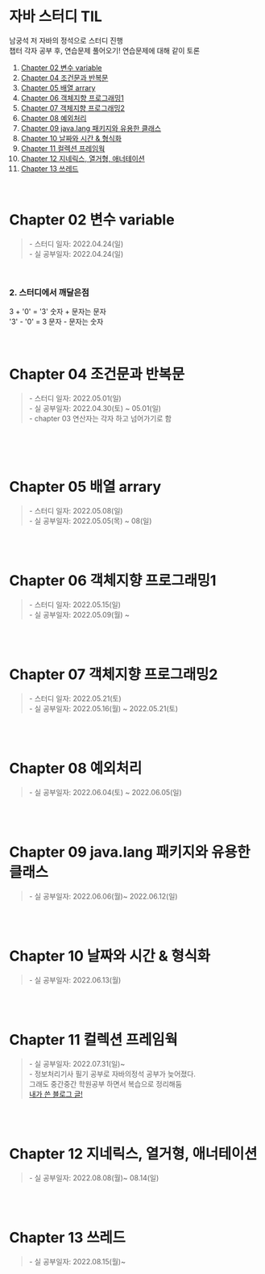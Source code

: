 # 자바 스터디 TIL
남궁석 저 자바의 정석으로 스터디 진행 <br/>
챕터 각자 공부 후, 연습문제 풀어오기! 연습문제에 대해 같이 토론

1. [Chapter 02 변수 variable](#chapter-02-변수-variable)
2. <a href="https://github.com/saehee15/javaStudy/tree/main/chapter04">Chapter 04 조건문과 반복문</a>
3. <a href="https://github.com/saehee15/javaStudy/tree/main/chapter05">Chapter 05 배열 arrary</a>
4. <a href="https://github.com/saehee15/javaStudy/tree/main/chapter06">Chapter 06 객체지향 프로그래밍1</a>
5. <a href="https://github.com/saehee15/javaStudy/tree/main/chapter07">Chapter 07 객체지향 프로그래밍2</a>
6. <a href="https://github.com/saehee15/javaStudy/tree/main/chapter08">Chapter 08 예외처리</a>
7. <a href="https://github.com/saehee15/javaStudy/tree/main/chapter09">Chapter 09 java.lang 패키지와 유용한 클래스</a>
8. <a href="https://github.com/saehee15/javaStudy/tree/main/chapter10">Chapter 10 날짜와 시간 & 형식화</a>
9. <a href="https://github.com/saehee15/javaStudy/tree/main/chapter11">Chapter 11 컬렉션 프레임웍</a>
10. <a href="https://github.com/saehee15/javaStudy/tree/main/chapter12">Chapter 12 지네릭스, 열거형, 애너테이션</a>
11. <a href="https://github.com/saehee15/javaStudy/tree/main/chapter13">Chapter 13 쓰레드</a>


<br/>

# Chapter 02 변수 variable
 <blockquote>
- 스터디 일자: 2022.04.24(일) <br/>
- 실 공부일자: 2022.04.24(일)
 </blockquote>
<br/>

 ### 2. 스터디에서 깨달은점
 3 + '0' = '3' 숫자 + 문자는 문자 <br/>
'3' - '0' = 3  문자 - 문자는 숫자
<br/><br/><br/>

# Chapter 04 조건문과 반복문 
 <blockquote>
- 스터디 일자: 2022.05.01(일) <br/>
- 실 공부일자: 2022.04.30(토) ~ 05.01(일) <br/>
- chapter 03 연산자는 각자 하고 넘어가기로 함  <br/>
 </blockquote>

<br/><br/><br/>

# Chapter 05 배열 arrary
 <blockquote>
- 스터디 일자: 2022.05.08(일)<br/>
- 실 공부일자: 2022.05.05(목) ~ 08(일)  <br/>
 </blockquote>

<br/><br/>
# Chapter 06 객체지향 프로그래밍1
 <blockquote>
- 스터디 일자: 2022.05.15(일)<br/>
- 실 공부일자: 2022.05.09(월) ~  <br/>
</blockquote>   

<br /><br/>

# Chapter 07 객체지향 프로그래밍2
 <blockquote>
- 스터디 일자: 2022.05.21(토)<br/>
- 실 공부일자: 2022.05.16(월) ~ 2022.05.21(토)  <br/>
</blockquote>   
<br /><br />


# Chapter 08 예외처리
 <blockquote>
- 실 공부일자: 2022.06.04(토) ~ 2022.06.05(일)<br/>
</blockquote>
<br /><br />

# Chapter 09 java.lang 패키지와 유용한 클래스
 <blockquote>
- 실 공부일자: 2022.06.06(월)~ 2022.06.12(일)<br/>
</blockquote>
<br /><br />

# Chapter 10 날짜와 시간 & 형식화
 <blockquote>
- 실 공부일자: 2022.06.13(월)<br/>
</blockquote>
<br /><br />

# Chapter 11 컬렉션 프레임웍
 <blockquote>
- 실 공부일자: 2022.07.31(일)~<br/>
- 정보처리기사 필기 공부로 자바의정석 공부가 늦어졌다.<br/>
그래도 중간중간 학원공부 하면서 복습으로 정리해둠<br/>
<a href="https://makeaplayground.tistory.com/81">내가 쓴 블로그 글!</a>
</blockquote>
<br /><br />

# Chapter 12 지네릭스, 열거형, 애너테이션
 <blockquote>
- 실 공부일자: 2022.08.08(월)~ 08.14(일)<br/>
</blockquote>
<br /><br />

# Chapter 13 쓰레드
 <blockquote>
- 실 공부일자: 2022.08.15(월)~<br/>
</blockquote>
<br /><br />